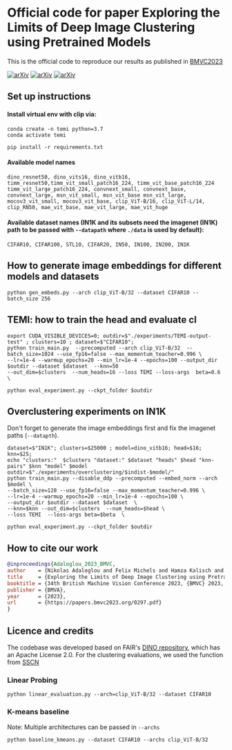 # Official code for paper Exploring the Limits of Deep Image Clustering using Pretrained Models
This is the official code to reproduce our results as published in [BMVC2023](https://bmvc2023.org/)

[![arXiv](https://img.shields.io/badge/YouTube-red)](https://www.youtube.com/watch?v=Z-1HpVcjzYM) [![arXiv](https://img.shields.io/badge/BMVC-2023-blue)](https://proceedings.bmvc2023.org/297/) [![arXiv](https://img.shields.io/badge/arXiv-2303.17896-red)](https://arxiv.org/abs/2303.17896)

## Set up instructions

#### Install virtual env with clip via:
```
conda create -n temi python=3.7
conda activate temi

pip install -r requirements.txt
```

#### Available model names
```
dino_resnet50, dino_vits16, dino_vitb16, timm_resnet50,timm_vit_small_patch16_224, timm_vit_base_patch16_224 timm_vit_large_patch16_224, convnext_small, convnext_base, convnext_large, msn_vit_small, msn_vit_base msn_vit_large, mocov3_vit_small, mocov3_vit_base, clip_ViT-B/16, clip_ViT-L/14, clip_RN50, mae_vit_base, mae_vit_large, mae_vit_huge
```
#### Available dataset names (IN1K and its subsets need the imagenet (IN1K) path to be passed with `--datapath` where `./data` is used by default):
```
CIFAR10, CIFAR100, STL10, CIFAR20, IN50, IN100, IN200, IN1K
```

## How to generate image embeddings for different models and datasets
```
python gen_embeds.py --arch clip_ViT-B/32 --dataset CIFAR10 --batch_size 256
```


## TEMI: how to train the head and evaluate cl
```
export CUDA_VISIBLE_DEVICES=0; outdir=$"./experiments/TEMI-output-test" ; clusters=10 ; dataset=$"CIFAR10"; 
python train_main.py  --precomputed --arch clip_ViT-B/32  --batch_size=1024 --use_fp16=false --max_momentum_teacher=0.996 \
--lr=1e-4 --warmup_epochs=20 --min_lr=1e-4 --epochs=100 --output_dir $outdir --dataset $dataset  --knn=50 
--out_dim=$clusters  --num_heads=16 --loss TEMI --loss-args  beta=0.6 \

python eval_experiment.py --ckpt_folder $outdir 
```


## Overclustering experiments on IN1K
Don't forget to generate the image embeddings first and fix the imagenet paths (`--datapth`).
```
dataset=$"IN1K"; clusters=$25000 ; model=dino_vitb16; head=$16; knn=$25; 
echo "clusters:"  $clusters "dataset:" $dataset "heads" $head "knn-pairs" $knn "model" $model 
outdir=$"./experiments/overclustering/$indist-$model/"
python train_main.py --disable_ddp --precomputed --embed_norm --arch $model \
--batch_size=128 --use_fp16=false --max_momentum_teacher=0.996 \
--lr=1e-4 --warmup_epochs=20 --min_lr=1e-4 --epochs=100 \
--output_dir $outdir --dataset $dataset  \
--knn=$knn --out_dim=$clusters  --num_heads=$head \
--loss TEMI  --loss-args beta=$beta  \
                        
python eval_experiment.py --ckpt_folder $outdir
```





## How to cite our work
```bibtex
@inproceedings{Adaloglou_2023_BMVC,
author    = {Nikolas Adaloglou and Felix Michels and Hamza Kalisch and Markus Kollmann},
title     = {Exploring the Limits of Deep Image Clustering using Pretrained Models},
booktitle = {34th British Machine Vision Conference 2023, {BMVC} 2023, Aberdeen, UK, November 20-24, 2023},
publisher = {BMVA},
year      = {2023},
url       = {https://papers.bmvc2023.org/0297.pdf}
}
```

## Licence and credits
The codebase was developed based on FAIR's [DINO repository](https://github.com/facebookresearch/dino), which has an Apache License 2.0.
For the clustering evaluations, we used the function from [SSCN](https://github.com/elad-amrani/self-classifier)


### Linear Probing
```
python linear_evaluation.py --arch=clip_ViT-B/32 --dataset CIFAR10
```

### K-means baseline
Note: Multiple architectures can be passed in `--archs`
```
python baseline_kmeans.py --dataset CIFAR10 --archs clip_ViT-B/32
```

